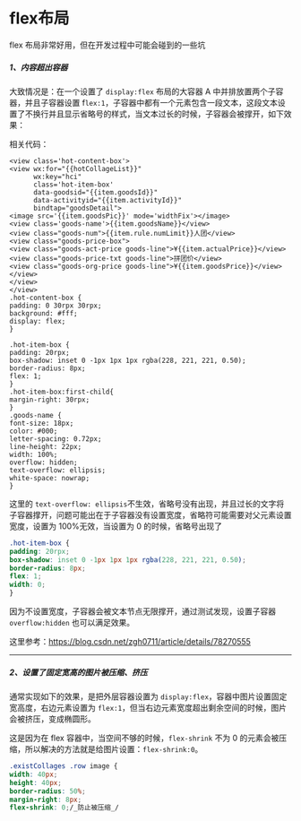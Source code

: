 # flex布局


flex 布局非常好用，但在开发过程中可能会碰到的一些坑

##### 1、内容超出容器
大致情况是：在一个设置了 `display:flex` 布局的大容器 A 中并排放置两个子容器，并且子容器设置 f`lex:1`，子容器中都有一个元素包含一段文本，这段文本设置了不换行并且显示省略号的样式，当文本过长的时候，子容器会被撑开，如下效果：

相关代码：

```vue
<view class='hot-content-box'>
<view wx:for="{{hotCollageList}}" 
      wx:key="hci" 
      class='hot-item-box' 
      data-goodsid="{{item.goodsId}}" 
      data-activityid="{{item.activityId}}" 
      bindtap="goodsDetail">
<image src='{{item.goodsPic}}' mode='widthFix'></image>
<view class='goods-name'>{{item.goodsName}}</view>
<view class="goods-num">{{item.rule.numLimit}}人团</view>
<view class="goods-price-box">
<view class="goods-act-price goods-line">¥{{item.actualPrice}}</view>
<view class="goods-price-txt goods-line">拼团价</view>
<view class="goods-org-price goods-line">¥{{item.goodsPrice}}</view>
</view>
</view>
</view>
.hot-content-box {
padding: 0 30rpx 30rpx;
background: #fff;
display: flex;
}

.hot-item-box {
padding: 20rpx;
box-shadow: inset 0 -1px 1px 1px rgba(228, 221, 221, 0.50);
border-radius: 8px;
flex: 1;
}
.hot-item-box:first-child{
margin-right: 30rpx;
}
.goods-name {
font-size: 18px;
color: #000;
letter-spacing: 0.72px;
line-height: 22px;
width: 100%;
overflow: hidden;
text-overflow: ellipsis;
white-space: nowrap;
}
```

这里的 `text-overflow: ellipsis`不生效，省略号没有出现，并且过长的文字将子容器撑开，问题可能出在于子容器没有设置宽度，省略符可能需要对父元素设置宽度，设置为 100%无效，当设置为 0 的时候，省略号出现了

```css
.hot-item-box {
padding: 20rpx;
box-shadow: inset 0 -1px 1px 1px rgba(228, 221, 221, 0.50);
border-radius: 8px;
flex: 1;
width: 0;
}
```

因为不设置宽度，子容器会被文本节点无限撑开，通过测试发现，设置子容器 `overflow:hidden` 也可以满足效果。

这里参考：https://blog.csdn.net/zgh0711/article/details/78270555

------

##### 2、设置了固定宽高的图片被压缩、挤压
通常实现如下的效果，是把外层容器设置为 `display:flex`，容器中图片设置固定宽高度，右边元素设置为 `flex:1`，但当右边元素宽度超出剩余空间的时候，图片会被挤压，变成椭圆形。

这是因为在 flex 容器中，当空间不够的时候，`flex-shrink` 不为 0 的元素会被压缩，所以解决的方法就是给图片设置：`flex-shrink:0`。

```css
.existCollages .row image {
width: 40px;
height: 40px;
border-radius: 50%;
margin-right: 8px;
flex-shrink: 0;/_防止被压缩_/
```


